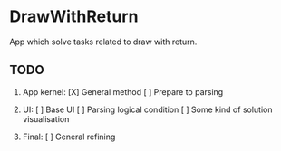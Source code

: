 # DrawWithReturn

App which solve tasks related to draw with return.

## TODO

1. App kernel:
  [X] General method
  [ ] Prepare to parsing
  
2. UI: 
  [ ] Base UI
  [ ] Parsing logical condition
  [ ] Some kind of solution visualisation
  
3. Final:
  [ ] General refining
